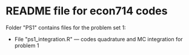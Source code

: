 # README file for econ714 codes

Folder "PS1" contains files for the problem set 1:

- File "ps1_integration.R" — codes quadrature and MC integration for problem 1
